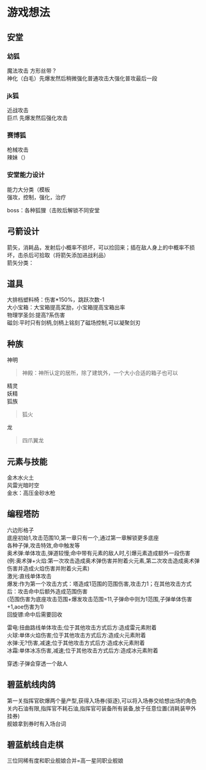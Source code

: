 # 游戏想法

## 安堂

### 幼狐

魔法攻击 方形丝带？<br>
神化（白毛）先爆发然后稍微强化普通攻击大强化普攻最后一段<br>

### jk狐

近战攻击<br>
巨爪 先爆发然后强化攻击<br>

### 赛博狐

枪械攻击<br>
辣妹（）<br>

### 安堂能力设计

能力大分类（模板<br>
强攻，控制，强化，治疗<br>

boss：各种狐狸（击败后解锁不同安堂<br>

## 弓箭设计

箭矢，消耗品，发射后小概率不损坏，可以捡回来；插在敌人身上的中概率不损坏，击杀后可拾取（将箭矢添加进战利品）<br>
箭矢分类：<br>

## 道具

大排档塑料椅：伤害*150%，跳跃次数-1<br>
大小宝箱：大宝箱提高奖励，小宝箱提高宝箱出率<br>
物理学圣剑:提高?系伤害<br>
磁剑:平时只有剑柄,剑柄上铭刻了磁场控制,可以凝聚剑刃<br>

## 种族

神明
> 神殿：神所认定的居所，除了建筑外，一个大小合适的箱子也可以

精灵<br>
妖精<br>
狐族
> 狐火

龙
> 四爪翼龙

## 元素与技能

金木水火土<br>
风雷光暗时空<br>
金水：高压金砂水枪<br>

## 编程塔防

六边形格子  <br>
底座初始1,攻击范围10,第一章只有一个,通过第一章解锁更多底座<br>
各种子弹,攻击特效,命中触发等<br>
奥术弹:单体攻击,弹道较慢;命中带有元素的敌人时,引爆元素造成额外一段伤害<br>
(例:奥术弹+火焰:第一次攻击造成奥术弹伤害并附着火元素,第二次攻击造成奥术弹伤害并造成火焰伤害并附着火元素)<br>
激光:直线单体攻击<br>
爆发:作为第一个攻击方式：塔造成1范围的范围伤害,攻击力1；在其他攻击方式后：攻击命中后额外造成范围伤害<br>
(范围伤害为底座攻击范围+爆发攻击范围=11,子弹命中则为1范围,子弹单体伤害+1,aoe伤害为1)<br>
回旋镖:命中后需要回收

雷电:扭曲路线单体攻击;位于其他攻击方式后方:造成雷元素附着<br>
火球:单体火焰伤害;位于其他攻击方式后方:造成火元素附着<br>
水弹:无?伤害,减速;位于其他攻击方式后方:造成水元素附着<br>
冰霜:单体冰冻伤害,减速;位于其他攻击方式后方:造成冰元素附着<br>

穿透:子弹会穿透一个敌人





## 碧蓝航线肉鸽

第一关指挥官砍爆两个量产型,获得入场券(驱逐),可以将入场券交给想出场的角色<br>
关内石油有限,指挥官不耗石油,指挥官可装备所有装备,放于任意位置(消耗装甲外挂券)<br>
舰娘拿到券时有入场台词<br>


## 碧蓝航线自走棋

三位同稀有度和职业舰娘合并=高一星同职业舰娘
